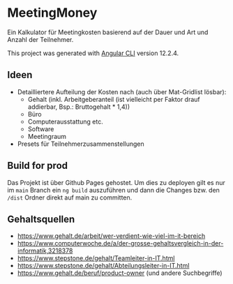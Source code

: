 # MeetingMoney

Ein Kalkulator für Meetingkosten basierend auf der Dauer und Art und Anzahl der Teilnehmer.

This project was generated with [Angular CLI](https://github.com/angular/angular-cli) version 12.2.4.

## Ideen
- Detailliertere Aufteilung der Kosten nach (auch über Mat-Gridlist lösbar):
  - Gehalt (inkl. Arbeitgeberanteil (ist vielleicht per Faktor drauf addierbar, Bsp.: Bruttogehalt * 1,4))
  - Büro
  - Computerausstattung etc.
  - Software
  - Meetingraum
- Presets für Teilnehmerzusammenstellungen

## Build for prod

Das Projekt ist über Github Pages gehostet. Um dies zu deployen gilt es nur im `main` Branch ein `ng build` auszuführen und dann die Changes bzw. den `/dist`
Ordner direkt auf main zu committen.

## Gehaltsquellen
- https://www.gehalt.de/arbeit/wer-verdient-wie-viel-im-it-bereich
- https://www.computerwoche.de/a/der-grosse-gehaltsvergleich-in-der-informatik,3218378
- https://www.stepstone.de/gehalt/Teamleiter-in-IT.html
- https://www.stepstone.de/gehalt/Abteilungsleiter-in-IT.html
- https://www.gehalt.de/beruf/product-owner (und andere Suchbegriffe)
